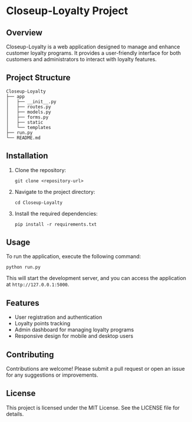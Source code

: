 # Closeup-Loyalty Project

## Overview
Closeup-Loyalty is a web application designed to manage and enhance customer loyalty programs. It provides a user-friendly interface for both customers and administrators to interact with loyalty features.

## Project Structure
```
Closeup-Loyalty
├── app
│   ├── __init__.py
│   ├── routes.py
│   ├── models.py
│   ├── forms.py
│   ├── static
│   └── templates
├── run.py
└── README.md
```

## Installation
1. Clone the repository:
   ```
   git clone <repository-url>
   ```
2. Navigate to the project directory:
   ```
   cd Closeup-Loyalty
   ```
3. Install the required dependencies:
   ```
   pip install -r requirements.txt
   ```

## Usage
To run the application, execute the following command:
```
python run.py
```
This will start the development server, and you can access the application at `http://127.0.0.1:5000`.

## Features
- User registration and authentication
- Loyalty points tracking
- Admin dashboard for managing loyalty programs
- Responsive design for mobile and desktop users

## Contributing
Contributions are welcome! Please submit a pull request or open an issue for any suggestions or improvements.

## License
This project is licensed under the MIT License. See the LICENSE file for details.